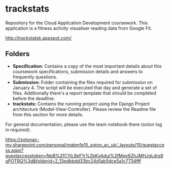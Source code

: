 # trackstats
Repository for the Cloud Application Development coursework. This application is a fitness activity visualiser reading data from Google Fit.

http://trackstatsk.appspot.com/

## Folders
* **Specification:** Contains a copy of the most important details about this coursework specifications, submission details and answers to frequently questions.
* **Submission:** Folder containing the files required for submission on January 4. The script will be executed that day and generate a set of files. Additionally there's a report template that should be completed before the deadline.
* **trackstats:** Contains the running project using the Django Project architecture (Model-View-Controller). Please review the Readme file from this section for more details.

For general documentation, please use the team notebook there (soton log in required):

https://sotonac-my.sharepoint.com/personal/mabm1e15_soton_ac_uk/_layouts/15/guestaccess.aspx?guestaccesstoken=NpB%2fCYiL8eF1r%2bKxAduj%2fMqv6ZhJMHJgLdrs9gPOTRQ%3d&folderid=2_13edbbdd33bc24d1ab5dce5a1c7734fff


